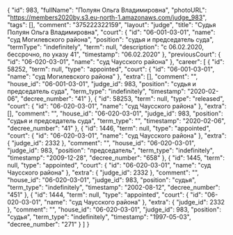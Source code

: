 {
    "id": 983,
    "fullName": "Полуян Ольга Владимировна",
    "photoURL": "https://members2020by.s3.eu-north-1.amazonaws.com/judge_983",
    "tags": [],
    "comment": "375222322159",
    "layout": "judge",
    "title": "Судья Полуян Ольга Владимировна",
    "court": {
        "id": "06-001-03-01",
        "name": "суд Могилевского района",
        "position": "судья и председатель суда",
        "termType": "indefinitely",
        "term": null,
        "description": "c 06.02.2020, бессрочно, по указу 41",
        "timestamp": "06.02.2020"
    },
    "previousCourt": {
        "id": "06-020-03-01",
        "name": "суд Чаусского района"
    },
    "career": [
        {
            "id": 58252,
            "term": null,
            "type": "appointed",
            "court": {
                "id": "06-001-03-01",
                "name": "суд Могилевского района"
            },
            "extra": [],
            "comment": "",
            "house_id": "06-001-03-01",
            "judge_id": 983,
            "position": "судья и председатель суда",
            "term_type": "indefinitely",
            "timestamp": "2020-02-06",
            "decree_number": "41"
        },
        {
            "id": 58253,
            "term": null,
            "type": "released",
            "court": {
                "id": "06-020-03-01",
                "name": "суд Чаусского района"
            },
            "extra": [],
            "comment": "",
            "house_id": "06-020-03-01",
            "judge_id": 983,
            "position": "судья и председатель суда",
            "term_type": "",
            "timestamp": "2020-02-06",
            "decree_number": "41"
        },
        {
            "id": 1446,
            "term": null,
            "type": "appointed",
            "court": {
                "id": "06-020-03-01",
                "name": "суд Чаусского района"
            },
            "extra": {
                "judge_id": 2332
            },
            "comment": "",
            "house_id": "06-020-03-01",
            "judge_id": 983,
            "position": "председатель",
            "term_type": "indefinitely",
            "timestamp": "2009-12-28",
            "decree_number": "658"
        },
        {
            "id": 1445,
            "term": null,
            "type": "appointed",
            "court": {
                "id": "06-020-03-01",
                "name": "суд Чаусского района"
            },
            "extra": {
                "judge_id": 2332
            },
            "comment": "",
            "house_id": "06-020-03-01",
            "judge_id": 983,
            "position": "судья",
            "term_type": "indefinitely",
            "timestamp": "2002-08-12",
            "decree_number": "451"
        },
        {
            "id": 1444,
            "term": null,
            "type": "appointed",
            "court": {
                "id": "06-020-03-01",
                "name": "суд Чаусского района"
            },
            "extra": {
                "judge_id": 2332
            },
            "comment": "",
            "house_id": "06-020-03-01",
            "judge_id": 983,
            "position": "судья",
            "term_type": "indefinitely",
            "timestamp": "1997-05-03",
            "decree_number": "271"
        }
    ]
}